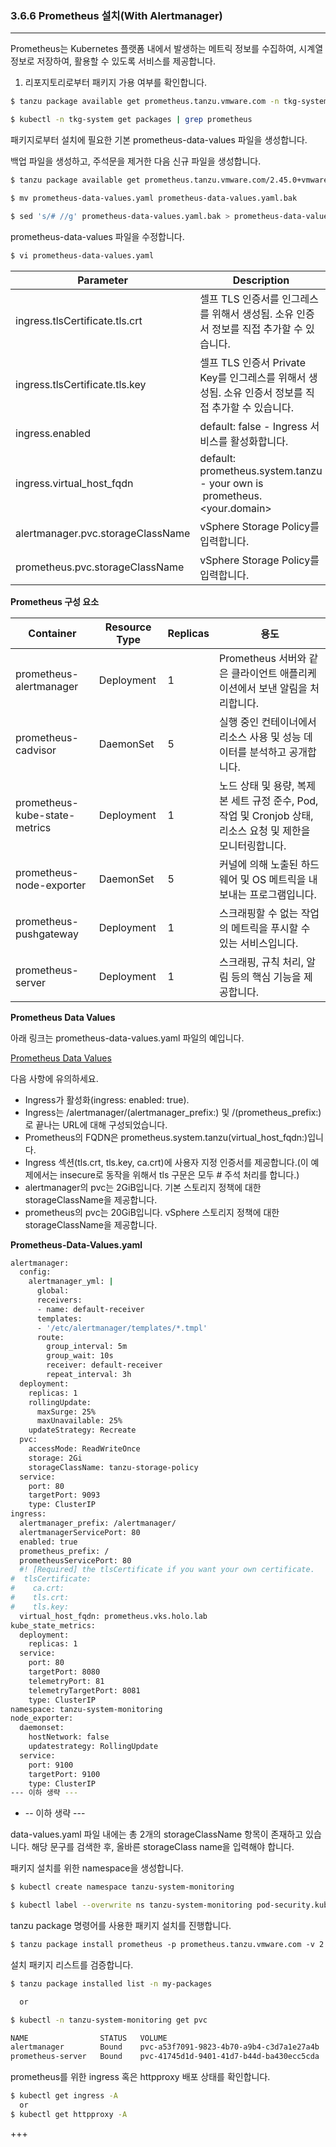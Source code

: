### 3.6.6 Prometheus 설치(With Alertmanager)

---

Prometheus는 Kubernetes 플랫폼 내에서 발생하는 메트릭 정보를 수집하여, 시계열 정보로 저장하여, 활용할 수 있도록 서비스를 제공합니다.

1. 리포지토리로부터 패키지 가용 여부를 확인합니다.

```bash
$ tanzu package available get prometheus.tanzu.vmware.com -n tkg-system

$ kubectl -n tkg-system get packages | grep prometheus
```

패키지로부터 설치에 필요한 기본 prometheus-data-values 파일을 생성합니다.

백업 파일을 생성하고, 주석문을 제거한 다음 신규 파일을 생성합니다.

```bash
$ tanzu package available get prometheus.tanzu.vmware.com/2.45.0+vmware.1-tkg.2 --default-values-file-output prometheus-data-values.yaml

$ mv prometheus-data-values.yaml prometheus-data-values.yaml.bak

$ sed 's/# //g' prometheus-data-values.yaml.bak > prometheus-data-values.yaml
```

prometheus-data-values 파일을 수정합니다.

```bash
$ vi prometheus-data-values.yaml
```

| Parameter | Description |
| --- | --- |
| ingress.tlsCertificate.tls.crt | 셀프 TLS 인증서를 인그레스를 위해서 생성됨. 소유 인증서 정보를 직접 추가할 수 있습니다. |
| ingress.tlsCertificate.tls.key | 셀프 TLS 인증서 Private Key를 인그레스를 위해서 생성됨. 소유 인증서 정보를 직접 추가할 수 있습니다. |
| ingress.enabled | default: false - Ingress 서비스를 활성화합니다. |
| ingress.virtual_host_fqdn | default: prometheus.system.tanzu - your own is  prometheus.<your.domain> |
| alertmanager.pvc.storageClassName | vSphere Storage Policy를 입력합니다. |
| prometheus.pvc.storageClassName | vSphere Storage Policy를 입력합니다. |

**Prometheus 구성 요소**

| Container | Resource Type | Replicas | 용도 |
| --- | --- | --- | --- |
| prometheus-alertmanager | Deployment | 1 | Prometheus 서버와 같은 클라이언트 애플리케이션에서 보낸 알림을 처리합니다. |
| prometheus-cadvisor | DaemonSet | 5 | 실행 중인 컨테이너에서 리소스 사용 및 성능 데이터를 분석하고 공개합니다. |
| prometheus-kube-state-metrics | Deployment | 1 | 노드 상태 및 용량, 복제본 세트 규정 준수, Pod, 작업 및 Cronjob 상태, 리소스 요청 및 제한을 모니터링합니다. |
| prometheus-node-exporter | DaemonSet | 5 | 커널에 의해 노출된 하드웨어 및 OS 메트릭을 내보내는 프로그램입니다. |
| prometheus-pushgateway | Deployment | 1 | 스크래핑할 수 없는 작업의 메트릭을 푸시할 수 있는 서비스입니다. |
| prometheus-server | Deployment | 1 | 스크래핑, 규칙 처리, 알림 등의 핵심 기능을 제공합니다. |

**Prometheus Data Values**

아래 링크는 prometheus-data-values.yaml 파일의 예입니다.

[Prometheus Data Values](https://www.google.com/url?q=https://techdocs.broadcom.com/us/en/vmware-cis/vsphere/vsphere-supervisor/8-0/using-tkg-service-with-vsphere-supervisor/installing-standard-packages-on-tkg-service-clusters/standard-package-reference/prometheus-package-reference.html&sa=D&source=editors&ust=1749716239673221&usg=AOvVaw0XwKn3zfYEmStjXqUTS_3t)

다음 사항에 유의하세요.

- Ingress가 활성화(ingress: enabled: true).
- Ingress는 /alertmanager/(alertmanager_prefix:) 및 /(prometheus_prefix:)로 끝나는 URL에 대해 구성되었습니다.
- Prometheus의 FQDN은 prometheus.system.tanzu(virtual_host_fqdn:)입니다.
- Ingress 섹션(tls.crt, tls.key, ca.crt)에 사용자 지정 인증서를 제공합니다.(이 예제에서는 insecure로 동작을 위해서 tls 구문은 모두 # 주석 처리를 합니다.)
- alertmanager의 pvc는 2GiB입니다. 기본 스토리지 정책에 대한 storageClassName을 제공합니다.
- prometheus의 pvc는 20GiB입니다. vSphere 스토리지 정책에 대한 storageClassName을 제공합니다.

**Prometheus-Data-Values.yaml**

```bash
alertmanager:
  config:
    alertmanager_yml: |
      global:
      receivers:
      - name: default-receiver
      templates:
      - '/etc/alertmanager/templates/*.tmpl'
      route:
        group_interval: 5m
        group_wait: 10s
        receiver: default-receiver
        repeat_interval: 3h
  deployment:
    replicas: 1
    rollingUpdate:
      maxSurge: 25%
      maxUnavailable: 25%
    updateStrategy: Recreate
  pvc:
    accessMode: ReadWriteOnce
    storage: 2Gi
    storageClassName: tanzu-storage-policy
  service:
    port: 80
    targetPort: 9093
    type: ClusterIP
ingress:
  alertmanager_prefix: /alertmanager/
  alertmanagerServicePort: 80
  enabled: true
  prometheus_prefix: /
  prometheusServicePort: 80
  #! [Required] the tlsCertificate if you want your own certificate.
#  tlsCertificate:
#    ca.crt:
#    tls.crt:
#    tls.key:
  virtual_host_fqdn: prometheus.vks.holo.lab
kube_state_metrics:
  deployment:
    replicas: 1
  service:
    port: 80
    targetPort: 8080
    telemetryPort: 81
    telemetryTargetPort: 8081
    type: ClusterIP
namespace: tanzu-system-monitoring
node_exporter:
  daemonset:
    hostNetwork: false
    updatestrategy: RollingUpdate
  service:
    port: 9100
    targetPort: 9100
    type: ClusterIP
--- 이하 생략 ---

```

- -- 이하 생략 ---

data-values.yaml 파일 내에는 총 2개의 storageClassName 항목이 존재하고 있습니다. 해당 문구를 검색한 후, 올바른 storageClass name을 입력해야 합니다.

패키지 설치를 위한 namespace을 생성합니다.

```bash
$ kubectl create namespace tanzu-system-monitoring

$ kubectl label --overwrite ns tanzu-system-monitoring pod-security.kubernetes.io/enforce=privileged
```

tanzu package 명령어를 사용한 패키지 설치를 진행합니다.

```bash
$ tanzu package install prometheus -p prometheus.tanzu.vmware.com -v 2.45.0+vmware.1-tkg.2 --values-file prometheus-data-values.yaml -n tanzu-system-monitoring
```

설치 패키지 리스트를 검증합니다.

```bash
$ tanzu package installed list -n my-packages

  or

$ kubectl -n tanzu-system-monitoring get pvc

NAME                STATUS   VOLUME                                     CAPACITY   ACCESS MODES   STORAGECLASS   AGE
alertmanager        Bound    pvc-a53f7091-9823-4b70-a9b4-c3d7a1e27a4b   2Gi        RWO            k8s-policy     2m30s
prometheus-server   Bound    pvc-41745d1d-9401-41d7-b44d-ba430ecc5cda   20Gi       RWO            k8s-policy     2m30s

```

prometheus를 위한 ingress 혹은 httpproxy 배포 상태를 확인합니다.

```bash
$ kubectl get ingress -A
  or
$ kubectl get httpproxy -A

```

+++
